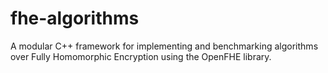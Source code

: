 # fhe-algorithms
A modular C++ framework for implementing and benchmarking algorithms over Fully Homomorphic Encryption using the OpenFHE library.
